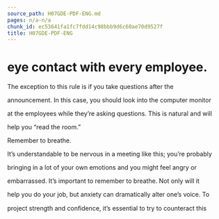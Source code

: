 ```yaml
---
source_path: H07GDE-PDF-ENG.md
pages: n/a-n/a
chunk_id: ec53641fa1fc7fdd14c98bbb9d6c60ae70d9527f
title: H07GDE-PDF-ENG
---
```

# eye contact with every employee.

The exception to this rule is if you take questions after the

announcement. In this case, you should look into the computer monitor

at the employees while they’re asking questions. This is natural and will

help you “read the room.”

Remember to breathe.

It’s understandable to be nervous in a meeting like this; you’re probably

bringing in a lot of your own emotions and you might feel angry or

embarrassed. It’s important to remember to breathe. Not only will it

help you do your job, but anxiety can dramatically alter one’s voice. To

project strength and conﬁdence, it’s essential to try to counteract this

